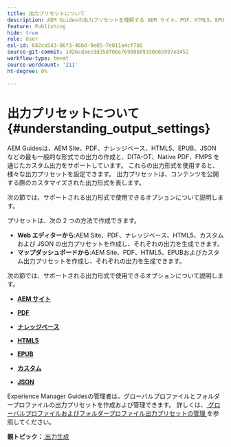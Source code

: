 ```yaml
---
title: 出力プリセットについて
description: AEM Guidesの出力プリセットを理解する AEM サイト、PDF、HTML5、EPUB、カスタムおよび JSON 形式について、Web エディターおよびマップダッシュボードからの出力プリセットを作成する。
feature: Publishing
hide: true
role: User
exl-id: 682ca543-86f3-46b0-9e05-7e011a4cf7b8
source-git-commit: 1426cdaecdd358f06e76908b09330e65997e8452
workflow-type: tm+mt
source-wordcount: '211'
ht-degree: 0%

---
```


# 出力プリセットについて {#understanding_output_settings}

AEM Guidesは、AEM Site、PDF、ナレッジベース、HTML5、EPUB、JSON などの最も一般的な形式での出力の作成と、DITA-OT、Native PDF、FMPS を通じたカスタム出力をサポートしています。 これらの出力形式を使用すると、様々な出力プリセットを設定できます。 出力プリセットは、コンテンツを公開する際のカスタマイズされた出力形式を表します。

次の節では、サポートされる出力形式で使用できるオプションについて説明します。

プリセットは、次の 2 つの方法で作成できます。

- **Web エディターから**:AEM Site、PDF、ナレッジベース、HTML5、カスタムおよび JSON の出力プリセットを作成し、それぞれの出力を生成できます。
- **マップダッシュボードから**:AEM Site、PDF、HTML5、EPUBおよびカスタム出力プリセットを作成し、それぞれの出力を生成できます。

次の節では、サポートされる出力形式で使用できるオプションについて説明します。

- **[AEM サイト](generate-output-aem-site.md)**

- **[PDF](generate-output-pdf.md)**

- **[ナレッジベース](generate-output-knowledge-base.md)**

- **[HTML5](generate-output-html5.md)**

- **[EPUB](generate-output-epub.md)**

- **[カスタム](generate-output-custom.md)**

- **[JSON](generate-output-json.md)**

Experience Manager Guidesの管理者は、グローバルプロファイルとフォルダープロファイルの出力プリセットを作成および管理できます。 詳しくは、[ グローバルプロファイルおよびフォルダープロファイル出力プリセットの管理 ](./web-editor-manage-output-presets.md) を参照してください。

**親トピック：**[ 出力生成 ](generate-output.md)
